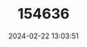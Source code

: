 ---
title: "154636"
category: "Hemerocoetes monopterygius"
draft: false
date: 2024-02-22 13:03:51
languages:
  English: ["Opalfish"]
  Maori: ["Kohikohi"]
---